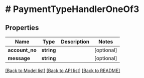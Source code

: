 # # PaymentTypeHandlerOneOf3

## Properties

Name | Type | Description | Notes
------------ | ------------- | ------------- | -------------
**account_no** | **string** |  | [optional]
**message** | **string** |  | [optional]

[[Back to Model list]](../../README.md#models) [[Back to API list]](../../README.md#endpoints) [[Back to README]](../../README.md)
